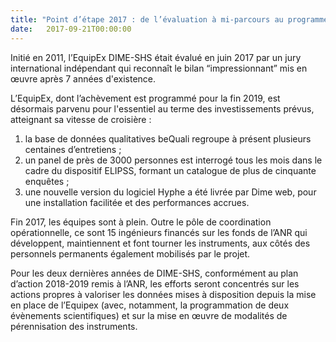 ```yaml
---
title: "Point d’étape 2017 : de l’évaluation à mi-parcours au programme d’action final"
date:   2017-09-21T00:00:00
---
```


Initié en 2011, l’EquipEx DIME-SHS était évalué en juin 2017 par un jury international indépendant qui reconnaît le bilan “impressionnant” mis en œuvre après 7 années d'existence.

L’EquipEx, dont l’achèvement est programmé pour la fin 2019, est désormais parvenu pour l'essentiel au terme des investissements prévus, atteignant sa vitesse de croisière :

1. la base de données qualitatives beQuali regroupe à présent plusieurs centaines d’entretiens ;
1. un panel de près de 3000 personnes est interrogé tous les mois dans le cadre du dispositif ELIPSS, formant un catalogue de plus de cinquante enquêtes ;
1. une nouvelle version du logiciel Hyphe a été livrée par Dime web, pour une installation facilitée et des performances accrues.

Fin 2017, les équipes sont à plein. Outre le pôle de coordination opérationnelle, ce sont 15 ingénieurs financés sur les fonds de l’ANR qui développent, maintiennent et font tourner les instruments, aux côtés des personnels permanents également mobilisés par le projet.

Pour les deux dernières années de DIME-SHS, conformément au plan d’action 2018-2019 remis à l’ANR, les efforts seront concentrés sur les actions propres à valoriser les données mises à disposition depuis la mise en place de l’Equipex (avec, notamment, la programmation de deux évènements scientifiques) et sur la mise en œuvre de modalités de pérennisation des instruments.
